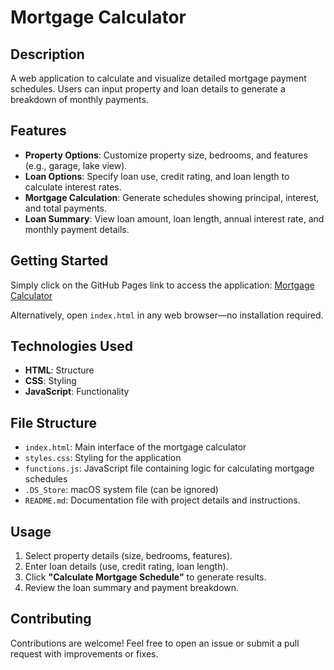 # **Mortgage Calculator**

## **Description**

A web application to calculate and visualize detailed mortgage payment schedules. Users can input property and loan details to generate a breakdown of monthly payments.

## **Features**

- **Property Options**: Customize property size, bedrooms, and features (e.g., garage, lake view).
- **Loan Options**: Specify loan use, credit rating, and loan length to calculate interest rates.
- **Mortgage Calculation**: Generate schedules showing principal, interest, and total payments.
- **Loan Summary**: View loan amount, loan length, annual interest rate, and monthly payment details.

## **Getting Started**

Simply click on the GitHub Pages link to access the application:
[Mortgage Calculator](https://anupamabhatta.github.io/mortgage-calculator/)

Alternatively, open `index.html` in any web browser—no installation required.

## **Technologies Used**

- **HTML**: Structure
- **CSS**: Styling
- **JavaScript**: Functionality

## **File Structure**

- `index.html`: Main interface of the mortgage calculator
- `styles.css`: Styling for the application
- `functions.js`: JavaScript file containing logic for calculating mortgage schedules
- `.DS_Store`: macOS system file (can be ignored)
- `README.md`: Documentation file with project details and instructions.

## **Usage**

1. Select property details (size, bedrooms, features).
2. Enter loan details (use, credit rating, loan length).
3. Click **"Calculate Mortgage Schedule"** to generate results.
4. Review the loan summary and payment breakdown.

## **Contributing**

Contributions are welcome! Feel free to open an issue or submit a pull request with improvements or fixes.
